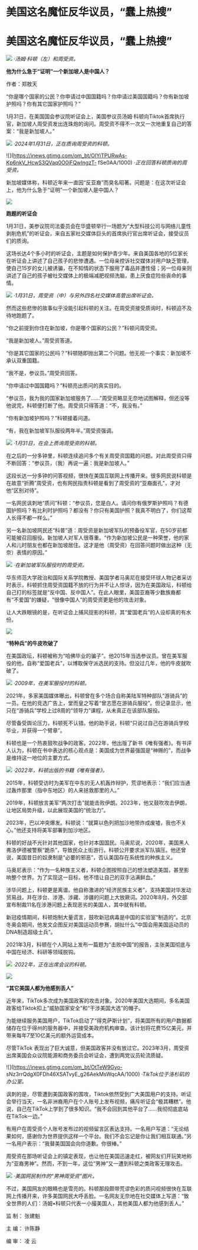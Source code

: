 # 美国这名魔怔反华议员，“蠢上热搜”

# 美国这名魔怔反华议员，“蠢上热搜”

![](https://inews.gtimg.com/om_bt/Ou9sXl1gbLmq8FqA9lR7Al8anSnv4rKcyvP06JYPKSIO4AA/1000)
_·汤姆·科顿（左）和周受资。_

**他为什么急于“证明”一个新加坡人是中国人？**

作者：郑敖天

“你是哪个国家的公民？你申请过中国国籍吗？你申请过美国国籍吗？你有新加坡护照吗？你有其它国家护照吗？”

1月31日，在美国国会参议院听证会上，美国参议员汤姆·科顿向Tiktok首席执行官，新加坡人周受资发出连珠炮的询问。周受资不得不一次又一次地重复自己的答案：“我是新加坡人。”

![](https://inews.gtimg.com/om_bt/OG8uZBXhvHrBEoUQakg5qx1Oqf8du1R4Kg0c5_v_F7fekAA/1000)
_·2024年1月31日，正在质询周受资的科顿。_

![](https://inews.gtimg.com/om_bt/OIYiTPURwAs-Kp6nkV_HcwS3QVaq0O0jFQwIngzT-
fSe0AA/1000) _·正在回答科顿质询的周受资。_

新加坡媒体称，科顿近年来一直因“反亚裔”而臭名昭著。问题是：在这次听证会上，他为什么急于“证明”一个新加坡人是中国人？

![](https://inews.gtimg.com/om_bt/OUDy_LJhknxQYcnyIBQzPfJpG7HEOu_95XYd4MZvrOy1EAA/1000)

**跑题的听证会**

1月31日，美参议院司法委员会在华盛顿举行一场题为“大型科技公司与网络儿童性剥削危机”的听证会，来自五家社交媒体巨头的首席执行官出席听证会，接受议员们的质询。

这场长达4个多小时的听证会，主题是如何保护青少年。来自美国各地的5位家长在听证会上讲述了自己孩子的悲惨遭遇。一位母亲控诉社交媒体对用户缺乏管理，使自己15岁的女儿被诱骗，在不知情的状态下服用了毒品并遭性侵；另一位母亲则讲述了自己的孩子被社交媒体上的极端减肥视频洗脑，患上厌食症险些丧命的事情。

![](https://inews.gtimg.com/om_bt/Ogt7QZNUnFZi29vk6jcNzfkMws6siw1hjEmma-Z4hKqRMAA/1000)
_·1月31日，周受资（中）与另外四名社交媒体高管出席听证会。_

然而这些悲惨的故事似乎没能引起科顿的关注。在周受资接受质询时，科顿迫不及待地跑题了。

“你之前提到你住在新加坡，你是哪个国家的公民？”科顿问周受资。

“我是新加坡人。”周受资答道。

“你是其它国家的公民吗？”科顿随即抛出第二个问题。他无视一个事实：新加坡不承认双重国籍。

“我不是，参议员。”周受资回答。

“你申请过中国国籍吗？”科顿亮出质问的真实目的。

“参议员，我为我的国家新加坡服务了……”周受资略显无奈地试图解释，但还没等他说完，科顿便打断了他。周受资只得答道：“不，我没有。”

“你有新加坡护照吗？”科顿接着问道。

“有，我在新加坡军队服役两年半。”周受资强调。

![](https://inews.gtimg.com/om_bt/OJnNIlR017GtTvjzIg5u4SmOKPkkIEhHvQeDjtDlJ3ppQAA/1000)
_·1月31日，在会上质询周受资的科顿。_

在之后的一分多钟里，科顿连续追问多个有关周受资国籍的问题。对此周受资只得不断回答：“参议员，（我）再说一遍：我是新加坡人。”

这段长达一分多钟的问答视频，很快在美国互联网上传播开来。很多网民说科顿是在故意“折腾”周受资，也有网民指责科顿是看到了周受资的“亚裔面孔”，才对他“区别对待”。

一名网民讽刺地“质问”科顿：“参议员，您是白人。请问你有俄罗斯护照吗？有德国护照吗？有比利时护照吗？都没有？你只有美国护照？我真不明白了，你们这帮人长得不都一样么。”

另一名新加坡网民还“科普”道：周受资是新加坡军队的预备役军官，在50岁前都可能被召回服役。新加坡人对军人很尊重。“作为新加坡公民是一种荣誉，他的家人和儿时朋友也都在新加坡居住。这才是他（周受资）在回答问题时做出这种（无奈）表情的原因。”

![](https://inews.gtimg.com/om_bt/OrbyacBg3JXwzFUPKozQkrS_28VvpmeUFxyHTeviePUg8AA/1000)
_·在新加坡军队服役时的周受资。_

华东师范大学政治和国际关系学院教授、美国学者马奥尼在接受环球人物记者采访时表示，科顿抓住周受资国籍不放的行为并不让人惊讶，因为在美国政坛，科顿给自己打的标签就是“反中国、反中国人”。在此人眼里，美国亚裔等少数族裔都有“不爱国”的嫌疑，“很像中国人”的周受资更是他的攻击对象。

让人大跌眼镜的是，在听证会上捕风捉影的科顿，其“爱国老兵”的人设却真的有水份。

![](https://inews.gtimg.com/om_bt/OqYY9BJj2PGETxbVPpX0mogvKJUf6qEHL5QyHXgGa4Y78AA/1000)

**“特种兵”的牛皮吹破了**

在美国政坛，科顿被称为“哈佛毕业的骗子”。他2015年当选参议员。曾在美军服役的他，自称“爱国老兵”，以博取保守派选民的支持。但没过几年，他的牛皮就吹破了。

![](https://inews.gtimg.com/om_bt/O-0yk66zbgM7wZ196wRHOxFzuS85Q4YcptJkt9oFAyA9UAA/1000)
_·2009年，在美军服役时的科顿。_

2021年，多家美国媒体曝出，科顿曾在多个场合自称美陆军特种部队“游骑兵”的一员。在他的竞选广告上，堂而皇之写着“曾志愿在游骑兵服役”。但记录显示，他只在“游骑兵”学校上过8周的“领导力”课程，从未真正在该部队服役。

尽管备受舆论压力，科顿死不认错。他的助手说，科顿“只说过自己在游骑兵学校毕业，并获得一个臂章”。

科顿也是一个热衷鼓吹战争的政客。2022年，他出版了新书《唯有强者》。有书评人认为，科顿在书中表达的核心观点是：美国成为世界最强国是“神赐的”，而战争是维持这一地位的主要方式。

![](https://inews.gtimg.com/om_bt/Ou03klcrQxfCcVP7dIsxSV0X2cKifsFVnsxGZI3PYxbnsAA/1000)
_·2022年，科顿出版的书籍《唯有强者》。_

2015年，科顿受访时为美军在中东的无人机轰炸辩护，荒谬地表示：“我们应当通过轰炸那里（指中东地区）的人来拯救那里的人。”

2019年，科顿放言美军“两次打击”就能击败伊朗。2023年，他又鼓吹攻击伊朗，让地区局势升级，以此展现美国的“统治力”。

2023年，巴以冲突爆发。科顿说：“就算以色列把加沙地带炸成废墟，我也不关心。”他还支持将美军部署到加沙地区。

科顿的好战不光针对其他国家，也针对本国国民。马奥尼说，2020年，美国黑人弗洛伊德被警察“跪杀”，导致民众上街游行。科顿公开要求派军队镇压。他还曾说，美国昔日的奴隶制是“必要的邪恶”，否认美国存在系统性的种族主义。

马奥尼表示：“作为一名种族主义者，科顿企图按照自己的想法塑造美国，甚至影响整个世界。为了实现这一目标，他不惜让自己的双手沾满鲜血。”

涉华问题上，科顿更是离谱。他自称激进的“经济民族主义者”，支持美国对华发动贸易战，并在涉台、涉港、涉藏、涉疆的问题上大放厥词。2020年8月，外交部宣布制裁11名在涉港问题上表现恶劣的美国人，其中就有科顿。

新冠疫情期间，科顿炮制大量谎言，鼓吹新冠病毒是中国的实验室“制造的”。北京冬奥会期间，他发文企图反对美国运动员参赛，胡扯什么“中国会用美国运动员的DNA制造超级士兵”。

2021年3月，科顿在个人网站上发布一篇题为“击败中国”的报告，主张美国彻底与中国在经济、科研等领域脱钩。

![](https://inews.gtimg.com/om_bt/OaZZG1xEaHeraG1UYU1Jj5YDYXLLzkzptCBbTG78EQNIEAA/1000)
_·2022年，正在出席会议的科顿。_

![](https://inews.gtimg.com/om_bt/O04ZhKK7qnbERLP3zhyuNt22xiXpuOdTicBzGyE9_CqVYAA/1000)

**“其它美国人都为他感到丢人”**

近年来，TikTok多次成为美国政客的攻击对象。2020年美国大选期间，多名美国政客给Tiktok扣上“威胁国家安全”和“干涉美国大选”的帽子。

为能继续服务美国用户，TikTok启动了“得克萨斯计划”，将美国所有的用户数据都储存在位于得州的服务器中，并接受美政府机构审查。该计划将花费15亿美元，并带来每年7至10亿美元的额外运营成本。

尽管TikTok 表现出了巨大诚意，但美国政客并没有放过它。2023年3月，周受资出席美国会众议院能源和商务委员会听证会，遭到两党议员轮流质疑。

![](https://inews.gtimg.com/om_bt/OtTeW9Gyo-
sNz3rrQdgX0FDh46XSATvyE_g26AekMsWqcAA/1000) _·TikTok位于洛杉矶的办公室。_

讽刺的是，尽管遭到美国政客的围攻，Tiktok依然受到广大美国用户的支持。听证会举行当天，一名非洲裔用户在个人账号上发布视频，痛斥听证会“极其糟糕”。他说，自己在TikTok上学到了很多知识。“我不会回到其他平台了……我彻彻底底站在TikTok一边。”

有用户在周受资个人账号发布过的视频留言区表达支持。一名用户写道：“无论结果如何，感谢你为世界提供这样一个平台。我们不会忘记是你让我们相互联通。”另一名用户表示：“我替美国国会向你道歉。你很棒。”

周受资在那场听证会上的镇定表现，也让他在美国迅速走红，被网友们开玩笑地称为“亚裔男神”。然而，不到一年，这位“男神”又一遭到科顿之类政客无理攻击。

![](https://inews.gtimg.com/om_bt/OaAYdrXqZ4lLpCHvAhU04wFzlpNlUcrNMf5NyIqfgzNWIAA/1000)
_·美国网民制作的“男神周受资”图片。_

不过，美国网友的眼睛也是雪亮的。科顿那段颇带荒谬色彩的质问视频很快在互联网上传播开来，许多美国网民大呼丢脸。一名网友无奈地在社交媒体上写道：“致全世界的人们：汤姆•科顿只代表一小撮美国人，其他美国人都为他感到丢人。”

监 制： 张建魁

主 编： 许陈静

编 审： 凌 云

